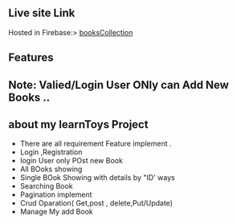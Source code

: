 ## Live site Link

Hosted in Firebase:>  [booksCollection](https://bookscollectionmeettechlab.web.app/)


## Features
## Note: Valied/Login User ONly can Add New Books ..
## about my learnToys Project
* There are all requirement Feature implement .
*  Login ,Registration
*  login User only POst new Book
*   All BOoks showing
*   Single BOok Showing with details by "ID' ways
*   Searching Book
*   Pagination implement
*   Crud Oparation( Get,post , delete,Put/Update)
*   Manage My add Book 

